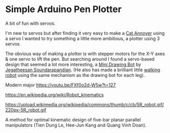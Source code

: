 # Simple Arduino Pen Plotter

A bit of fun with servos.

I'm new to servos but after finding it very easy to make a [Cat Annoyer](https://github.com/danja/cat-toy) using a servo I wanted to try something a little more ambitious, a plotter using 3 servos.

The obvious way of making a plotter is with stepper motors for the X-Y axes & one servo to lift the pen. But searching around I found a servo-based design that seemed a lot more interesting, a [Mini Drawing Bot](https://www.instructables.com/Mini-Drawing-Bot-Live-Android-App-Trignomentry/) by [Jegatheesan Soundarapandian](https://www.instructables.com/member/jegatheesan.soundarapandian/). (He also has made a brilliant little [walking robot](https://www.instructables.com/Baby-MIT-Cheetah-Robot-V2-Autonomous-and-RC/) using the same mechanism as the drawing bot for each leg).

Modern major 
https://youtu.be/FXf0o2d-W5w?t=127


https://en.wikipedia.org/wiki/Robot_kinematics

https://upload.wikimedia.org/wikipedia/commons/thumb/c/cb/5R_robot.gif/220px-5R_robot.gif


A method for optimal kinematic design of five-bar planar parallel manipulators (Tien Dung Le, Hee-Jun Kang and Quang Vinh Doan).